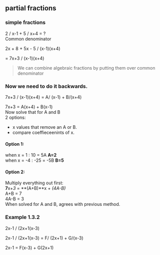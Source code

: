 ## partial fractions
### simple fractions
2 / x-1   +   5 / x+4 = ?  
Common denominator  

2x + 8 + 5x - 5  /  (x-1)(x+4)  

=  7x+3  /  (x-1)(x+4)


> We can combine algebraic fractions by putting them over common denominator  
### Now we need to do it backwards. 

7x+3  /  (x-1)(x+4)   =   A/ (x-1) + B/(x+4)  
  
7x+3  =  A(x+4) + B(x-1)  
Now solve that for A and B  
2 options:  
* x values that remove an A or B.
* compare coeffieceenints of x.  

#### Option 1:
when x = 1 : 10 = 5A  **A=2**  
when x = -4 : -25 = -5B  **B=5**  

#### Option 2:
Multiply everything  out first:  
**7**x+*3*  =  **(A+B)**x + *(4A-B)*  
A+B = 7  
4A-B = 3  
When solved for A and B, agrees with previous method.  


### Example 1.3.2
2x-1  /  (2x+1(x-3)

2x-1  /  (2x+1(x-3)  =  F/ (2x+1) + G/(x-3)

2x-1 = F(x-3) + G(2x+1)
